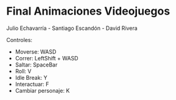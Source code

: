 # Final Animaciones Videojuegos

Julio Echavarría - Santiago Escandón - David Rivera

Controles:
- Moverse: WASD
- Correr: LeftShift + WASD
- Saltar: SpaceBar
- Roll: V
- Idle Break: Y
- Interactuar: F
- Cambiar personaje: K
